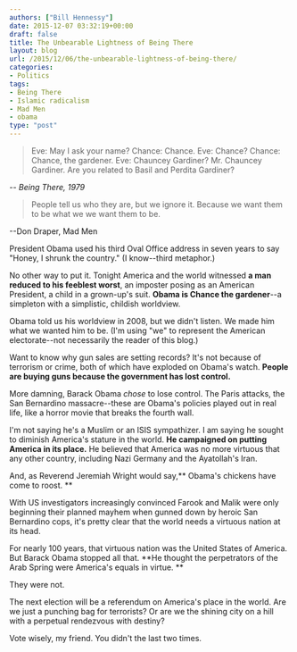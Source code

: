 ```yaml
---
authors: ["Bill Hennessy"]
date: 2015-12-07 03:32:19+00:00
draft: false
title: The Unbearable Lightness of Being There
layout: blog
url: /2015/12/06/the-unbearable-lightness-of-being-there/
categories:
- Politics
tags:
- Being There
- Islamic radicalism
- Mad Men
- obama
type: "post"
---
```


> Eve: May I ask your name?
Chance: Chance.
Eve: Chance?
Chance: Chance, the gardener.
Eve: Chauncey Gardiner? Mr. Chauncey Gardiner. Are you related to Basil and Perdita Gardiner?

-- _Being There, 1979_







> People tell us who they are, but we ignore it. Because we want them to be what we we want them to be.

--Don Draper, Mad Men



President Obama used his third Oval Office address in seven years to say "Honey, I shrunk the country." (I know--third metaphor.)

No other way to put it. Tonight America and the world witnessed **a man reduced to his feeblest worst**, an imposter posing as an American President, a child in a grown-up's suit. **Obama is Chance the gardener**--a simpleton with a simplistic, childish worldview.

Obama told us his worldview in 2008, but we didn't listen. We made him what we wanted him to be. (I'm using "we" to represent the American electorate--not necessarily the reader of this blog.)

Want to know why gun sales are setting records? It's not because of terrorism or crime, both of which have exploded on Obama's watch. **People are buying guns because the government has lost control.**

More damning, Barack Obama _chose_ to lose control. The Paris attacks, the San Bernardino massacre--these are Obama's policies played out in real life, like a horror movie that breaks the fourth wall.

I'm not saying he's a Muslim or an ISIS sympathizer. I am saying he sought to diminish America's stature in the world. **He campaigned on putting America in its place.** He believed that America was no more virtuous that any other country, including Nazi Germany and the Ayatollah's Iran.

And, as Reverend Jeremiah Wright would say,** Obama's chickens have come to roost. **

With US investigators increasingly convinced Farook and Malik were only beginning their planned mayhem when gunned down by heroic San Bernardino cops, it's pretty clear that the world needs a virtuous nation at its head.

For nearly 100 years, that virtuous nation was the United States of America. But Barack Obama stopped all that. **He thought the perpetrators of the Arab Spring were America's equals in virtue. **

They were not.

The next election will be a referendum on America's place in the world. Are we just a punching bag for terrorists? Or are we the shining city on a hill with a perpetual rendezvous with destiny?

Vote wisely, my friend. You didn't the last two times.


